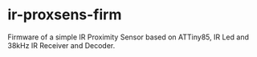 # ir-proxsens-firm
Firmware of a simple IR Proximity Sensor based on ATTiny85, IR Led and 38kHz IR Receiver and Decoder.

